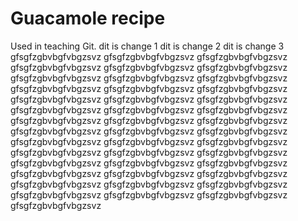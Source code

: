 # Guacamole recipe

Used in teaching Git.
dit is change 1
dit is change 2
dit is change 3
gfsgfzgbvbgfvbgzsvz
gfsgfzgbvbgfvbgzsvz
gfsgfzgbvbgfvbgzsvz
gfsgfzgbvbgfvbgzsvz
gfsgfzgbvbgfvbgzsvz
gfsgfzgbvbgfvbgzsvz
gfsgfzgbvbgfvbgzsvz
gfsgfzgbvbgfvbgzsvz
gfsgfzgbvbgfvbgzsvz
gfsgfzgbvbgfvbgzsvz
gfsgfzgbvbgfvbgzsvz
gfsgfzgbvbgfvbgzsvz
gfsgfzgbvbgfvbgzsvz
gfsgfzgbvbgfvbgzsvz
gfsgfzgbvbgfvbgzsvz
gfsgfzgbvbgfvbgzsvz
gfsgfzgbvbgfvbgzsvz
gfsgfzgbvbgfvbgzsvz
gfsgfzgbvbgfvbgzsvz
gfsgfzgbvbgfvbgzsvz
gfsgfzgbvbgfvbgzsvz
gfsgfzgbvbgfvbgzsvz
gfsgfzgbvbgfvbgzsvz
gfsgfzgbvbgfvbgzsvz
gfsgfzgbvbgfvbgzsvz
gfsgfzgbvbgfvbgzsvz
gfsgfzgbvbgfvbgzsvz
gfsgfzgbvbgfvbgzsvz
gfsgfzgbvbgfvbgzsvz
gfsgfzgbvbgfvbgzsvz
gfsgfzgbvbgfvbgzsvz
gfsgfzgbvbgfvbgzsvz
gfsgfzgbvbgfvbgzsvz
gfsgfzgbvbgfvbgzsvz
gfsgfzgbvbgfvbgzsvz
gfsgfzgbvbgfvbgzsvz
gfsgfzgbvbgfvbgzsvz
gfsgfzgbvbgfvbgzsvz
gfsgfzgbvbgfvbgzsvz
gfsgfzgbvbgfvbgzsvz
gfsgfzgbvbgfvbgzsvz
gfsgfzgbvbgfvbgzsvz
gfsgfzgbvbgfvbgzsvz